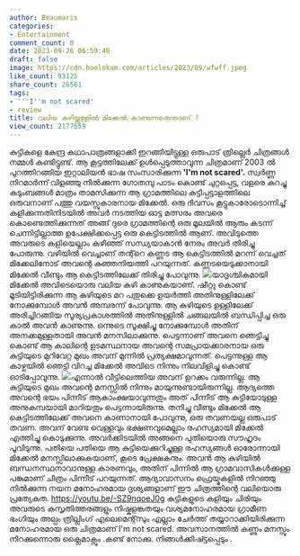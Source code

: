 ```yaml
---
author: Beaumaris
categories:
- Entertainment
comment_count: 0
date: 2023-09-26 06:59:40
draft: false
image: https://cdn.boolokam.com/articles/2023/09/wfwff.jpeg
like_count: 93125
share_count: 26561
tags:
- '''I''m not scared'
- review
title: വലിയ കുഴിയ്ക്കുള്ളിൽ മിക്കേൽ കാണുന്നതെന്താണ് ?
view_count: 2177659
---
```


കുട്ടികളെ കേന്ദ്ര കഥാപാത്രങ്ങളാക്കി ഇറങ്ങിയിട്ടുള്ള ഒരുപാട് ത്രില്ലെർ ചിത്രങ്ങൾ നമ്മൾ കണ്ടിട്ടുണ്ട്. ആ കൂട്ടത്തിലേക്ക് ഉൾപ്പെടുത്താവുന്ന ചിത്രമാണ് 2003 ൽ പുറത്തിറങ്ങിയ ഇറ്റാലിയൻ ഭാഷ സംസാരിക്കുന്ന **'I'm not scared'.** സ്വർണ്ണ നിറമാർന്ന് വിളഞ്ഞു നിൽക്കുന്ന ഗോതമ്പു പാടം കൊണ്ട് ചുറ്റപ്പെട്ട, വളരെ കുറച്ചു കുടുംബങ്ങൾ മാത്രം താമസിക്കുന്ന ആ ഗ്രാമത്തിലെ കുട്ടിപ്പട്ടാളത്തിലെ ഒരുവനാണ് പത്തു വയസ്സുകാരനായ മിക്കേൽ. ഒരു ദിവസം കൂട്ടുകാരോടൊന്നിച്ച് കളിക്കുന്നതിനിടയിൽ അവർ നടത്തിയ ഓട്ട മത്സരം അവരെ കൊണ്ടെത്തിക്കുന്നത് അങ്ങ് ദുരെ ഗ്രാമത്തിന്റെ ഒരു മൂലയിൽ ആരും കടന്ന് ചെന്നിട്ടില്ലാത്ത ഉപേക്ഷിക്കപ്പെട്ട ഒരു കെട്ടിടത്തിൽ ആണ്. അവിടുത്തെ അവരുടെ കളിയെല്ലാം കഴിഞ്ഞ് സന്ധ്യയാകാൻ നേരം അവർ തിരിച്ചു പോരുന്നു. വഴിയിൽ വെച്ചാണ് തന്റ്റെ കണ്ണട ആ കെട്ടിടത്തിൽ മറന്ന് വെച്ചത് മിക്കേലിനോട് അവന്റെ കുഞ്ഞനിയത്തി പറയുന്നത്. കണ്ണടയെടുക്കാനായി മിക്കേൽ വീണ്ടും ആ കെട്ടിടത്തിലേക്ക് തിരിച്ചു പോവുന്നു. ![](https://cdn.boolokam.com/articles/2023/09/wfwff.jpeg)യാദൃശ്ചികമായി മിക്കേൽ അവിടെയൊരു വലിയ കുഴി കാണുകയാണ്. ഷീറ്റു കൊണ്ട് മൂടിയിട്ടിരിക്കുന്ന ആ കുഴിയുടെ മറ പതുക്കെ ഉയർത്തി അതിനുള്ളിലേക്ക് നോക്കുമ്പോൾ അവൻ അമ്പരന്ന് പോവുന്നു. ആ കുഴിയുടെ ഉള്ളിലേക്ക് അരിച്ചിറങ്ങിയ സൂര്യപ്രകാശത്തിൽ അതിനുള്ളിൽ ചങ്ങലയിൽ ബന്ധിപ്പിച്ച ഒരു കാൽ അവൻ കാണുന്നു. ഒന്നുടെ സൂക്ഷിച്ചു നോക്കുമ്പോൾ അതിന് അനക്കമുള്ളതായി അവൻ മനസിലാക്കുന്നു. പെട്ടന്നാണ് അവനെ ഞെട്ടിച്ചു കൊണ്ട് ആ കാലിന്റെ ഉടമസ്ഥനായ അവന്റെ സമപ്രായക്കാരനായ ഒരു കുട്ടിയുടെ മുറിവേറ്റ മുഖം അവന് മുന്നിൽ പ്രത്യക്ഷമാവുന്നത്. പെട്ടന്നുള്ള ആ കാഴ്ചയിൽ ഞെട്ടി വിറച്ച മിക്കേൽ അവിടെ നിന്നും നിലവിളിച്ചു കൊണ്ട് ഓടിപ്പോവുന്നു. ![](https://cdn.boolokam.com/articles/2023/09/ewfw.jpg)എന്നാൽ വീട്ടിലെത്തിയ അവന് ഉറക്കം വരുന്നില്ല. ആ കുട്ടിയുടെ മുഖം അവന്റെ മനസ്സിൽ നിന്നും മായുന്നുണ്ടായിരുന്നില്ല. ആദ്യത്തെ അവന്റെ ഭയം പിന്നീട് ആകാംക്ഷയാവുന്നതും അത് പിന്നീട് ആ കുട്ടിയോടുള്ള അനുകമ്പയായി മാറിയതും പെട്ടന്നായിരുന്നു. തനിച്ചു വീണ്ടും മിക്കേൽ ആ കെട്ടിടത്തിലേക്ക് അവനെ കാണാനായി പോവുന്നു, ഒരു തവണയല്ല ഒരുപാട് തവണ. അവന് വേണ്ട വെള്ളവും ഭക്ഷണവുമെല്ലാം രഹസ്യമായി മിക്കേൽ എത്തിച്ചു കൊടുക്കുന്നു. അവർക്കിടയിൽ അങ്ങനെ പുതിയൊരു സൗഹൃദം പൂവിടുന്നു. പതിയെ പതിയെ ആ കുട്ടിയെക്കുറിച്ചുള്ള രഹസ്യങ്ങൾ ഓരോന്നായി മിക്കേൽ മനസ്സിലാക്കുകയാണ്, കൂടെ പ്രേക്ഷകനും. അവൻ ആ കുഴിയിൽ ബന്ധനസ്ഥനാവാനുള്ള കാരണവും, അതിന് പിന്നിൽ ആ ഗ്രാമവാസികൾക്കുള്ള പങ്കുമാണ് ചിത്രം പിന്നീട് പറയുന്നത്. ആദ്യാവാസനം ഫ്രെയ്മുകളിൽ നിറഞ്ഞു നിൽക്കുന്ന നയന മനോഹരമായ ദൃശ്യങ്ങളാണ് ഈ ചിത്രത്തിന്റെ വലിയൊരു പ്രത്യേകത. https://youtu.be/-SZ9nqoeJ0g കുട്ടികളുടെ കളിയും ചിരിയും അവരുടെ കുസൃതിത്തരങ്ങളും നിഷ്കളങ്കതയും വശ്യമനോഹരമായ ഗ്രാമീണ ഭംഗിയും അല്പം ത്രില്ലിംഗ് എലെമെന്റ്സും എല്ലാം ചേർത്ത് തയ്യാറാക്കിയിരിക്കുന്ന മനോഹരമായ ഒരു ചിത്രമാണ് I'm not scared. അവസാനത്തിൽ കണ്ണും മനസ്സും നിറക്കുന്നൊരു ക്ലൈമാക്സും .കണ്ട് നോക്കു. നിങ്ങൾക്കിഷ്ട്ടപ്പെടും .